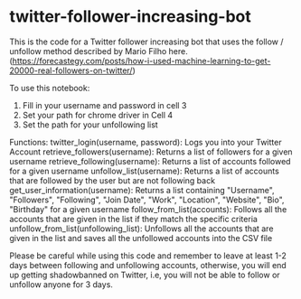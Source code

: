# twitter-follower-increasing-bot
This is the code for a Twitter follower increasing bot that uses the follow / unfollow method described by Mario Filho here. (https://forecastegy.com/posts/how-i-used-machine-learning-to-get-20000-real-followers-on-twitter/)

To use this notebook:
1. Fill in your username and password in cell 3
2. Set your path for chrome driver in Cell 4
3. Set the path for your unfollowing list

Functions:
twitter_login(username, password): Logs you into your Twitter Account
retrieve_followers(username): Returns a list of followers for a given username
retrieve_following(username): Returns a list of accounts followed for a given username
unfollow_list(username): Returns a list of accounts that are followed by the user but are not following back
get_user_information(username): Returns a list containing "Username", "Followers", "Following", "Join Date", "Work", "Location", "Website", "Bio", "Birthday" for a given username
follow_from_list(accounts): Follows all the accounts that are given in the list if they match the specific criteria
unfollow_from_list(unfollowing_list): Unfollows all the accounts that are given in the list and saves all the unfollowed accounts into the CSV file 

Please be careful while using this code and remember to leave at least 1-2 days between following and unfollowing accounts, otherwise, you will end up getting shadowbanned on Twitter, i.e, you will not be able to follow or unfollow anyone for 3 days.
